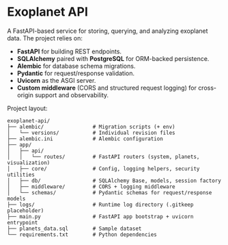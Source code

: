 # Exoplanet API

A FastAPI-based service for storing, querying, and analyzing exoplanet data. The project relies on:

- **FastAPI** for building REST endpoints.
- **SQLAlchemy** paired with **PostgreSQL** for ORM-backed persistence.
- **Alembic** for database schema migrations.
- **Pydantic** for request/response validation.
- **Uvicorn** as the ASGI server.
- **Custom middleware** (CORS and structured request logging) for cross-origin support and observability.

Project layout:

```
exoplanet-api/
├── alembic/                # Migration scripts (+ env)
│   └── versions/           # Individual revision files
├── alembic.ini             # Alembic configuration
├── app/
│   ├── api/
│   │   └── routes/         # FastAPI routers (system, planets, visualization)
│   ├── core/               # Config, logging helpers, security utilities
│   ├── db/                 # SQLAlchemy Base, models, session factory
│   ├── middleware/         # CORS + logging middleware
│   └── schemas/            # Pydantic schemas for request/response models
├── logs/                   # Runtime log directory (.gitkeep placeholder)
├── main.py                 # FastAPI app bootstrap + uvicorn entrypoint
├── planets_data.sql        # Sample dataset
└── requirements.txt        # Python dependencies
```

